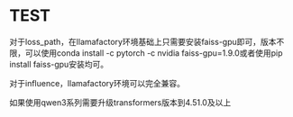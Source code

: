 # TEST
对于loss_path，在llamafactory环境基础上只需要安装faiss-gpu即可，版本不限，可以使用conda install -c pytorch -c nvidia faiss-gpu=1.9.0或者使用pip install faiss-gpu安装均可。

对于influence，llamafactory环境可以完全兼容。

如果使用qwen3系列需要升级transformers版本到4.51.0及以上
